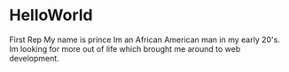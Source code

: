 # HelloWorld
First Rep
My name is prince Im an African American man in my early 20's. Im looking for more out of life which brought me around to web development.  
